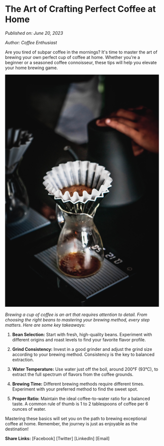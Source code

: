 # The Art of Crafting Perfect Coffee at Home 

*Published on: June 20, 2023*

*Author: Coffee Enthusiast*

Are you tired of subpar coffee in the mornings? It's time to master the art of brewing your own perfect cup of coffee at home. Whether you're a beginner or a seasoned coffee connoisseur, these tips will help you elevate your home brewing game.

![Brewing Coffee](public/images/brewcoffee.jpg)

*Brewing a cup of coffee is an art that requires attention to detail. From choosing the right beans to mastering your brewing method, every step matters. Here are some key takeaways:*

1. **Bean Selection:** Start with fresh, high-quality beans. Experiment with different origins and roast levels to find your favorite flavor profile.

2. **Grind Consistency:** Invest in a good grinder and adjust the grind size according to your brewing method. Consistency is the key to balanced extraction.

3. **Water Temperature:** Use water just off the boil, around 200°F (93°C), to extract the full spectrum of flavors from the coffee grounds.

4. **Brewing Time:** Different brewing methods require different times. Experiment with your preferred method to find the sweet spot.

5. **Proper Ratio:** Maintain the ideal coffee-to-water ratio for a balanced taste. A common rule of thumb is 1 to 2 tablespoons of coffee per 6 ounces of water.

Mastering these basics will set you on the path to brewing exceptional coffee at home. Remember, the journey is just as enjoyable as the destination!

**Share Links:** [Facebook] [Twitter] [LinkedIn] [Email]
